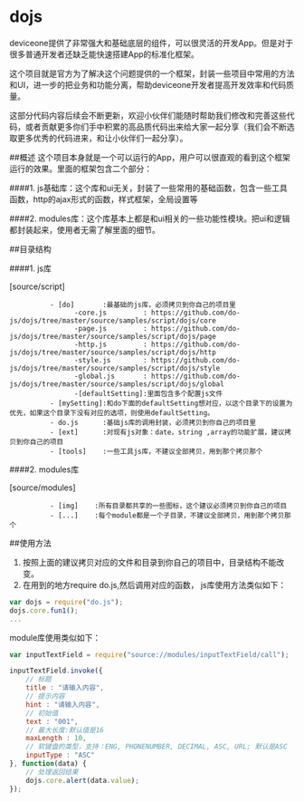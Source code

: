 # dojs
deviceone提供了非常强大和基础底层的组件，可以很灵活的开发App。但是对于很多普通开发者还缺乏能快速搭建App的标准化框架。

这个项目就是官方为了解决这个问题提供的一个框架，封装一些项目中常用的方法和UI，进一步的把业务和功能分离，帮助deviceone开发者提高开发效率和代码质量。

这部分代码内容后续会不断更新，欢迎小伙伴们能随时帮助我们修改和完善这些代码，或者贡献更多你们手中积累的高品质代码出来给大家一起分享（我们会不断选取更多优秀的代码进来，和让小伙伴们一起分享）。

##概述
这个项目本身就是一个可以运行的App，用户可以很直观的看到这个框架运行的效果。里面的框架包含二个部分：

####1. js基础库：这个库和ui无关，封装了一些常用的基础函数，包含一些工具函数，http的ajax形式的函数，样式框架，全局设置等
  
####2. modules库：这个库基本上都是和ui相关的一些功能性模块。把ui和逻辑都封装起来，使用者无需了解里面的细节。

##目录结构

####1. js库

[source/script]

              - [do]       :最基础的js库，必须拷贝到你自己的项目里
                    -core.js         : https://github.com/do-js/dojs/tree/master/source/samples/script/dojs/core
                    -page.js         : https://github.com/do-js/dojs/tree/master/source/samples/script/dojs/page
                    -http.js         : https://github.com/do-js/dojs/tree/master/source/samples/script/dojs/http
                    -style.js        : https://github.com/do-js/dojs/tree/master/source/samples/script/dojs/style
                    -global.js       : https://github.com/do-js/dojs/tree/master/source/samples/script/dojs/global
                    -[defaultSetting]:里面包含多个配置js文件    
              - [mySetting]:和do下面的defaultSetting想对应，以这个目录下的设置为优先，如果这个目录下没有对应的选项，则使用defaultSetting。      
              - do.js      :基础js库的调用封装，必须拷贝到你自己的项目里
              - [ext]      :对现有js对象：date，string ,array的功能扩展，建议拷贝到你自己的项目
              - [tools]    :一些工具js库，不建议全部拷贝，用到那个拷贝那个
              

####2. modules库

[source/modules]

              - [img]    :所有目录都共享的一些图标，这个建议必须拷贝到你自己的项目
              - [...]    :每个module都是一个子目录，不建议全部拷贝，用到那个拷贝那个

##使用方法
1. 按照上面的建议拷贝对应的文件和目录到你自己的项目中，目录结构不能改变。
2. 在用到的地方require do.js,然后调用对应的函数，
js库使用方法类似如下：

```JavaScript
var dojs = require("do.js");
dojs.core.fun1();
...
```

module库使用类似如下：

```JavaScript
var inputTextField = require("source://modules/inputTextField/call");

inputTextField.invoke({
    // 标题
    title : "请输入内容",
    // 提示内容
    hint : "请输入内容",
    // 初始值
    text : "001",
    // 最大长度:默认值是16
    maxLength : 10,
    // 软键盘的类型，支持：ENG, PHONENUMBER, DECIMAL, ASC, URL; 默认是ASC
    inputType : "ASC"
}, function(data) {
    // 处理返回结果
    dojs.core.alert(data.value);
});

```
